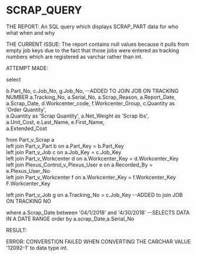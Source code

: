 # SCRAP_QUERY
THE REPORT:
An SQL query which displays SCRAP_PART data for who what when and why

THE CURRENT ISSUE:
The report contains null values because it pulls from empty job keys due to the fact that those jobs were entered as tracking numbers which are registered as varchar rather than int.


ATTEMPT MADE:

select

  b.Part_No,
  c.Job_No,
  g.Job_No,   --ADDED TO JOIN JOB ON TRACKING NUMBER
  a.Tracking_No,
  a.Serial_No,
  a.Scrap_Reason,
  a.Report_Date,
  a.Scrap_Date,
  d.Workcenter_code,
  f.Workcenter_Group,
  c.Quantity as 'Order Quantity',  
  a.Quantity as 'Scrap Quantity',
  a.Net_Weight as 'Scrap lbs',  
  a.Unit_Cost,
  e.Last_Name,
  e.First_Name,  
  a.Extended_Cost

from Part_v_Scrap a                                                             
left join Part_v_Part b on a.Part_Key = b.Part_Key                              
left join Part_v_Job c on a.Job_Key = c.Job_Key                                 
left join Part_v_Workcenter d on a.Workcenter_Key = d.Workcenter_Key           
left join Plexus_Control_v_Plexus_User e on a.Recorded_By = e.Plexus_User_No    
left join Part_v_Workcenter f on a.Workcenter_Key = f.Workcenter_Key    F.Workcenter_Key

left join Part_v_Job g on a.Tracking_No = c.Job_Key  --ADDED to join JOB ON TRACKING NO


 where a.Scrap_Date between '04/1/2018' and '4/30/2018'    --SELECTS DATA IN A DATE RANGE
 order by a.scrap_Date,a.Serial_No                          


RESULT:

ERROR: CONVERSTION FAILED WHEN CONVERTING THE CARCHAR VALUE '12092-1' to data type int.






